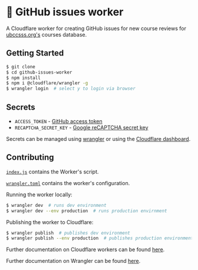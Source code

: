 # 👷 GitHub issues worker

A Cloudflare worker for creating GitHub issues for new course reviews for [ubccsss.org's](https://github.com/ubccsss/ubccsss.org) courses database.

## Getting Started

```bash
$ git clone
$ cd github-issues-worker
$ npm install
$ npm i @cloudflare/wrangler -g
$ wrangler login  # select y to login via browser
```

## Secrets

- `ACCESS_TOKEN` - [GitHub access token](https://docs.github.com/en/authentication/keeping-your-account-and-data-secure/creating-a-personal-access-token)
- `RECAPTCHA_SECRET_KEY` - [Google reCAPTCHA secret key](https://developers.google.com/recaptcha/intro)

Secrets can be managed using [wrangler](https://developers.cloudflare.com/workers/cli-wrangler/commands#secret) or using the [Cloudflare dashboard](https://dash.cloudflare.com).

## Contributing

[`index.js`](index.js) contains the Worker's script.

[`wrangler.toml`](wrangler.toml) contains the worker's configuration.

Running the worker locally:

```bash
$ wrangler dev  # runs dev environment
$ wrangler dev --env production  # runs production envirnment
```

Publishing the worker to Cloudflare:

```bash
$ wrangler publish  # publishes dev environment
$ wrangler publish --env production  # publishes production environment
```

Further documentation on Cloudflare workers can be found [here](https://developers.cloudflare.com/workers).

Further documentation on Wrangler can be found [here](https://developers.cloudflare.com/workers/cli-wrangler).
